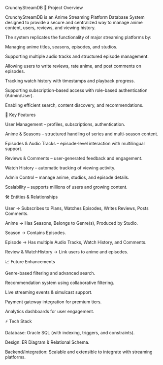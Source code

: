 CrunchyStreamDB
📌 Project Overview

CrunchyStreamDB is an Anime Streaming Platform Database System designed to provide a secure and centralized way to manage anime content, users, reviews, and viewing history.

The system replicates the functionality of major streaming platforms by:

Managing anime titles, seasons, episodes, and studios.

Supporting multiple audio tracks and structured episode management.

Allowing users to write reviews, rate anime, and post comments on episodes.

Tracking watch history with timestamps and playback progress.

Supporting subscription-based access with role-based authentication (Admin/User).

Enabling efficient search, content discovery, and recommendations.

🎯 Key Features

User Management – profiles, subscriptions, authentication.

Anime & Seasons – structured handling of series and multi-season content.

Episodes & Audio Tracks – episode-level interaction with multilingual support.

Reviews & Comments – user-generated feedback and engagement.

Watch History – automatic tracking of viewing activity.

Admin Control – manage anime, studios, and episode details.

Scalability – supports millions of users and growing content.

🛠️ Entities & Relationships

User → Subscribes to Plans, Watches Episodes, Writes Reviews, Posts Comments.

Anime → Has Seasons, Belongs to Genre(s), Produced by Studio.

Season → Contains Episodes.

Episode → Has multiple Audio Tracks, Watch History, and Comments.

Review & WatchHistory → Link users to anime and episodes.

📈 Future Enhancements

Genre-based filtering and advanced search.

Recommendation system using collaborative filtering.

Live streaming events & simulcast support.

Payment gateway integration for premium tiers.

Analytics dashboards for user engagement.

⚡ Tech Stack

Database: Oracle SQL (with indexing, triggers, and constraints).

Design: ER Diagram & Relational Schema.

Backend/Integration: Scalable and extensible to integrate with streaming platforms.
